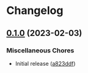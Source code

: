 # Changelog

## [0.1.0](https://github.com/eveops/commerce/compare/v0.1.5...v0.1.0) (2023-02-03)


### Miscellaneous Chores

* Initial release ([a823ddf](https://github.com/eveops/commerce/commit/a823ddf857a4d9609551d2248f06cf40dc32964c))
